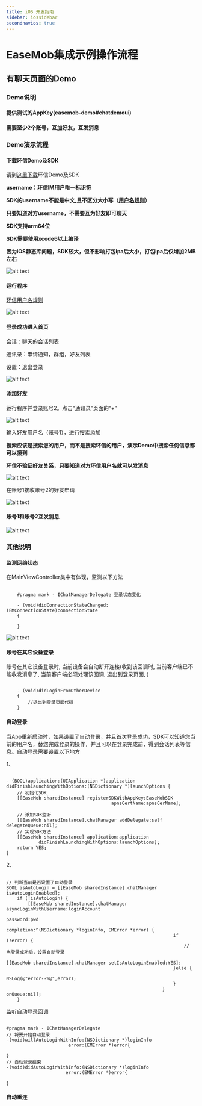```yaml
---
title: iOS 开发指南
sidebar: iossidebar
secondnavios: true
---
```


# EaseMob集成示例操作流程

## 有聊天页面的Demo

### Demo说明

#### 提供测试的AppKey(easemob-demo#chatdemoui)

#### 需要至少2个账号，互加好友，互发消息

### Demo演示流程

#### 下载环信Demo及SDK

请到[这里下载](http://www.easemob.com/sdk/)环信Demo及SDK

**username：环信IM用户唯一标识符**

**SDK的username不能是中文,且不区分大小写（[用户名规则](http://www.easemob.com/docs/rest/userapi/#eid)）**

**只要知道对方username，不需要互为好友即可聊天**

**SDK支持arm64位**

**SDK需要使用xcode6以上编译**

**因为iOS静态库问题，SDK较大，但不影响打包ipa后大小，打包ipa后仅增加2MB左右**

  ![alt text](/iOS_Example_layout_IOS.png "Demo")
  
#### 运行程序

  [环信用户名规则](http://www.easemob.com/docs/rest/userapi/#eid)

 ![alt text](/iOS_ChatUIDemoLogin.png "Demo")
 
#### 登录成功进入首页

会话：聊天的会话列表

通讯录：申请通知，群组，好友列表

设置：退出登录

 ![alt text](/iOS_ChatUIDemoHome.png "Demo")
 
#### 添加好友

运行程序并登录账号2。点击“通讯录”页面的“+”

 ![alt text](/iOS_ChatUIDemoOther.png "Demo")
 
输入好友用户名（账号1），进行搜索添加

**搜索应该是搜索您的用户，而不是搜索环信的用户，演示Demo中搜索任何信息都可以搜到**

**环信不验证好友关系，只要知道对方环信用户名就可以发消息**
 
 ![alt text](/iOS_ChatUIDemoAddFriend.png "Demo")
 
在账号1接收账号2的好友申请
 
 ![alt text](/iOS_ChatUIDemoApplyList.png "Demo")
 
#### 账号1和账号2互发消息

 ![alt text](/iOS_chatUIDemoChatList.png "Demo") 
 
### 其他说明
#### 监测网络状态

在MainViewController类中有体现，监测以下方法

<pre class="hll"><code class="language-objective_c">
	#pragma mark - IChatManagerDelegate 登录状态变化

	- (void)didConnectionStateChanged:(EMConnectionState)connectionState
	{
    	
	}
</code></pre>
	
![alt text](/iOS_ChatUIDemoNetwork.png "Demo") 

#### 账号在其它设备登录

账号在其它设备登录时, 当前设备会自动断开连接(收到该回调时, 当前客户端已不能收发消息了, 当前客户端必须处理该回调, 退出到登录页面, )

<pre class="hll"><code class="language-objective_c">
	- (void)didLoginFromOtherDevice
	{
	    //退出到登录页面代码
	}
</code></pre>


#### 自动登录

当App重新启动时，如果设置了自动登录，并且首次登录成功，SDK可以知道您当前的用户名，替您完成登录的操作，并且可以在登录完成前，得到会话列表等信息。自动登录需要设置以下地方

1、

<pre class="hll"><code class="language-objective_c">
- (BOOL)application:(UIApplication *)application didFinishLaunchingWithOptions:(NSDictionary *)launchOptions {
	// 初始化SDK
    [[EaseMob sharedInstance] registerSDKWithAppKey:EaseMobSDK
                                       apnsCertName:apnsCerName];
                                       
	// 添加SDK监听
	[[EaseMob sharedInstance].chatManager addDelegate:self delegateQueue:nil];
    // 实现SDK方法
    [[EaseMob sharedInstance] application:application
            didFinishLaunchingWithOptions:launchOptions];
    return YES;
}
</code></pre>

2、

<pre class="hll"><code class="language-objective_c">
// 判断当前是否设置了自动登录
BOOL isAutoLogin = [[EaseMob sharedInstance].chatManager isAutoLoginEnabled];
    if (!isAutoLogin) {
        [[EaseMob sharedInstance].chatManager asyncLoginWithUsername:loginAccount
                                                            password:pwd
                                                          completion:^(NSDictionary *loginInfo, EMError *error) {
                                                              if (!error) {
                                                                  // 当登录成功后，设置自动登录
                                                                  [[EaseMob sharedInstance].chatManager setIsAutoLoginEnabled:YES];
                                                              }else {
                                                                  NSLog(@"error--%@",error);
                                                              }
                                                          } onQueue:nil];
    }
</code></pre>

监听自动登录回调

<pre class="hll"><code class="language-objective_c">
#pragma mark - IChatManagerDelegate
// 将要开始自动登录
-(void)willAutoLoginWithInfo:(NSDictionary *)loginInfo
                       error:(EMError *)error{

}
// 自动登录结束
-(void)didAutoLoginWithInfo:(NSDictionary *)loginInfo
                      error:(EMError *)error{

}
</code></pre>


#### 自动重连
<pre class="hll"><code class="language-objective_c">

</code></pre>